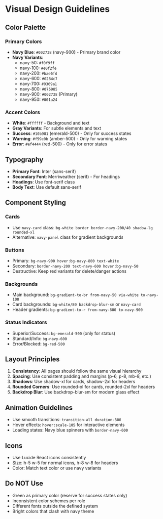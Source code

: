 
# Visual Design Guidelines

## Color Palette

### Primary Colors
- **Navy Blue**: `#002738` (navy-900) - Primary brand color
- **Navy Variants**: 
  - navy-50: `#f0f9ff`
  - navy-100: `#e0f2fe`
  - navy-200: `#bae6fd`
  - navy-600: `#0284c7`
  - navy-700: `#0369a1`
  - navy-800: `#075985`
  - navy-900: `#002738` (Primary)
  - navy-950: `#001a24`

### Accent Colors
- **White**: `#ffffff` - Background and text
- **Gray Variants**: For subtle elements and text
- **Success**: `#10b981` (emerald-500) - Only for success states
- **Warning**: `#f59e0b` (amber-500) - Only for warning states
- **Error**: `#ef4444` (red-500) - Only for error states

## Typography
- **Primary Font**: Inter (sans-serif)
- **Secondary Font**: Merriweather (serif) - For headings
- **Headings**: Use font-serif class
- **Body Text**: Use default sans-serif

## Component Styling

### Cards
- Use `navy-card` class: `bg-white border border-navy-200/40 shadow-lg rounded-xl`
- Alternative: `navy-panel` class for gradient backgrounds

### Buttons
- Primary: `bg-navy-900 hover:bg-navy-800 text-white`
- Secondary: `border-navy-200 text-navy-600 hover:bg-navy-50`
- Destructive: Keep red variants for delete/danger actions

### Backgrounds
- Main background: `bg-gradient-to-br from-navy-50 via-white to-navy-100`
- Card backgrounds: `bg-white/80 backdrop-blur-sm` or `navy-card`
- Header gradients: `bg-gradient-to-r from-navy-800 to-navy-900`

### Status Indicators
- Superior/Success: `bg-emerald-500` (only for status)
- Standard/Info: `bg-navy-600`
- Error/Blocked: `bg-red-500`

## Layout Principles
1. **Consistency**: All pages should follow the same visual hierarchy
2. **Spacing**: Use consistent padding and margins (p-6, p-8, mb-8, etc.)
3. **Shadows**: Use shadow-xl for cards, shadow-2xl for headers
4. **Rounded Corners**: Use rounded-xl for cards, rounded-2xl for headers
5. **Backdrop Blur**: Use backdrop-blur-sm for modern glass effect

## Animation Guidelines
- Use smooth transitions: `transition-all duration-300`
- Hover effects: `hover:scale-105` for interactive elements
- Loading states: Navy blue spinners with `border-navy-600`

## Icons
- Use Lucide React icons consistently
- Size: h-5 w-5 for normal icons, h-8 w-8 for headers
- Color: Match text color or use navy variants

## Do NOT Use
- Green as primary color (reserve for success states only)
- Inconsistent color schemes per role
- Different fonts outside the defined system
- Bright colors that clash with navy theme
